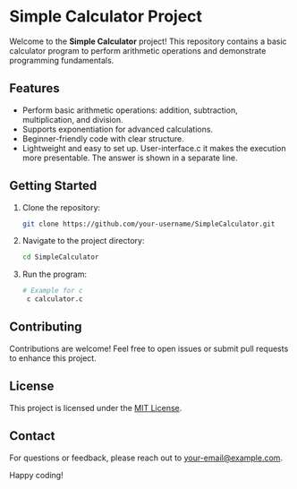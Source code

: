 # Simple Calculator Project

Welcome to the **Simple Calculator** project! This repository contains a basic calculator program to perform arithmetic operations and demonstrate programming fundamentals.

## Features

- Perform basic arithmetic operations: addition, subtraction, multiplication, and division.
- Supports exponentiation for advanced calculations.
- Beginner-friendly code with clear structure.
- Lightweight and easy to set up.
  User-interface.c
  it makes the execution more presentable.
  The answer is shown in a separate line.

## Getting Started

1. Clone the repository:
    ```bash
    git clone https://github.com/your-username/SimpleCalculator.git
    ```
2. Navigate to the project directory:
    ```bash
    cd SimpleCalculator
    ```
3. Run the program:
    ```bash
    # Example for c
     c calculator.c
    ```

## Contributing

Contributions are welcome! Feel free to open issues or submit pull requests to enhance this project.

## License

This project is licensed under the [MIT License](LICENSE).

## Contact

For questions or feedback, please reach out to [your-email@example.com](mailto:your-email@example.com).

Happy coding!

